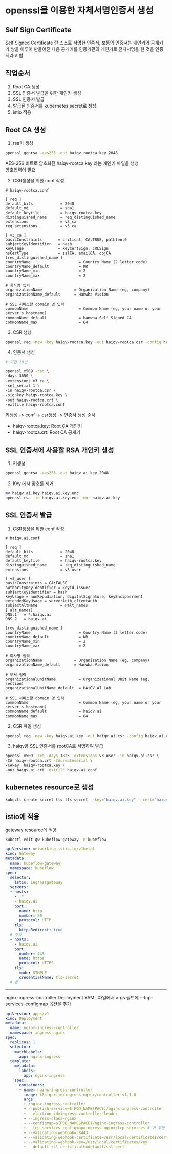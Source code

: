 # openssl을 이용한 자체서명인증서 생성

## Self Sign Certificate
Self Signed Certificate 란 스스로 서명한 인증서, 보통의 인증서는 개인키와 공개키가 쌍을 이루어 만들어진 다음 공개키를 인증기관의 개인키로 전자서명을 한 것을 인증서라고 함.

## 작업순서
1. Root CA 생성
2. SSL 인증서 발급을 위한 개인키 생성
3. SSL 인증서 발급
4. 발급된 인증서를 kubernetes secret로 생성
5. istio 적용

## Root CA 생성
1. rsa키 생성  
```bash
openssl genrsa -aes256 -out haiqv-rootca.key 2048
```
AES-256 비트로 암호화된 haiqv-rootca.key 라는 개인키 파일을 생성  
암호입력이 필요  

2. CSR생성을 위한 conf 작성  
```
# haiqv-rootca.conf

[ req ]
default_bits            = 2048
default_md              = sha1
default_keyfile         = haiqv-rootca.key
distinguished_name      = req_distinguished_name
extensions              = v3_ca
req_extensions          = v3_ca
 
[ v3_ca ]
basicConstraints       = critical, CA:TRUE, pathlen:0
subjectKeyIdentifier   = hash
keyUsage               = keyCertSign, cRLSign
nsCertType             = sslCA, emailCA, objCA
[req_distinguished_name ]
countryName                     = Country Name (2 letter code)
countryName_default             = KR
countryName_min                 = 2
countryName_max                 = 2

# 회사명 입력
organizationName              = Organization Name (eg, company)
organizationName_default      = Hanwha Vision

# SSL 서비스할 domain 명 입력
commonName                      = Common Name (eg, your name or your server's hostname)
commonName_default              = hanwha Self Signed CA
commonName_max                  = 64
```

3. CSR 생성
```bash
openssl req -new -key haiqv-rootca.key -out haiqv-rootca.csr -config haiqv-rootca.conf
```

4. 인증서 생성
```bash
# 기간 10년

openssl x509 -req \
-days 3650 \
-extensions v3_ca \
-set_serial 1 \
-in haiqv-rootca.csr \
-signkey haiqv-rootca.key \
-out haiqv-rootca.crt \
-extfile haiqv-rootca.conf
```

키생성 -> conf -> csr생성 -> 인증서 생성 순서

- haiqv-rootca.key: Root CA 개인키
- haiqv-rootca.crt: Root CA 공개키


## SSL 인증서에 사용할 RSA 개인키 생성
1. 키생성
```bash
openssl genrsa -aes256 -out haiqv.ai.key 2048
```
2. Key 에서 암호를 제거
```bash
mv haiqv.ai.key haiqv.ai.key.enc
openssl rsa -in haiqv.ai.key.enc -out haiqv.ai.key
```

## SSL 인증서 발급
1. CSR생성을 위한 conf 작성
```
# haiqv.ai.conf

[ req ]
default_bits            = 2048
default_md              = sha1
default_keyfile         = haiqv-rootca.key
distinguished_name      = req_distinguished_name
extensions              = v3_user

[ v3_user ]
basicConstraints = CA:FALSE
authorityKeyIdentifier = keyid,issuer
subjectKeyIdentifier = hash
keyUsage = nonRepudiation, digitalSignature, keyEncipherment
extendedKeyUsage = serverAuth,clientAuth
subjectAltName          = @alt_names
[ alt_names]
DNS.1   = *.haiqv.ai
DNS.2   = haiqv.ai

[req_distinguished_name ]
countryName                     = Country Name (2 letter code)
countryName_default             = KR
countryName_min                 = 2
countryName_max                 = 2

# 회사명 입력
organizationName              = Organization Name (eg, company)
organizationName_default      = Hanwha Vision

# 부서 입력
organizationalUnitName          = Organizational Unit Name (eg, section)
organizationalUnitName_default  = HAiQV AI Lab

# SSL 서비스할 domain 명 입력
commonName                      = Common Name (eg, your name or your server's hostname)
commonName_default              = haiqv.ai
commonName_max                  = 64
```

2. CSR 파일 생성
```bash
openssl req -new -key haiqv.ai.key -out haiqv.ai.csr -config haiqv.ai.conf
```

3. haiqv용 SSL 인증서를 rootCA로 서명하여 발급
```bash
openssl x509 -req -days 1825 -extensions v3_user -in haiqv.ai.csr \
-CA haiqv-rootca.crt -CAcreateserial \
-CAkey  haiqv-rootca.key \
-out haiqv.ai.crt -extfile haiqv.ai.conf
```

## kubernetes resource로 생성
```bash
kubectl create secret tls tls-secret --key="haiqv.ai.key" --cert="haiqv.ai.crt" -n kubeflow
```

## istio에 적용
gateway resource에 적용
```bash
kubectl edit gw kubeflow-gateway -n kubeflow
```

```yaml
apiVersion: networking.istio.io/v1beta1
kind: Gateway
metadata:
  name: kubeflow-gateway
  namespace: kubeflow
spec:
  selector:
    istio: ingressgateway
  servers:
  - hosts:
    - '*'
    - haiqv.ai
    port:
      name: http
      number: 80
      protocol: HTTP
    tls:
      httpsRedirect: true
  # 추가
  - hosts:
    - haiqv.ai
    port:
      number: 443
      name: https
      protocol: HTTPS
    tls:
      mode: SIMPLE
      credentialName: tls-secret
  # 끝
```

---
nginx-ingress-controller Deployment YAML 파일에서 
args 필드에 --tcp-services-configmap 옵션을 추가

```yaml
apiVersion: apps/v1
kind: Deployment
metadata:
  name: nginx-ingress-controller
  namespace: ingress-nginx
spec:
  replicas: 1
  selector:
    matchLabels:
      app: nginx-ingress
  template:
    metadata:
      labels:
        app: nginx-ingress
    spec:
      containers:
      - name: nginx-ingress-controller
        image: k8s.gcr.io/ingress-nginx/controller:v1.1.0
        args:
        - /nginx-ingress-controller
        - --publish-service=$(POD_NAMESPACE)/nginx-ingress-controller
        - --election-id=ingress-controller-leader
        - --ingress-class=nginx
        - --configmap=$(POD_NAMESPACE)/nginx-ingress-controller
        - --tcp-services-configmap=ingress-nginx/tcp-services # 이 부분 추가
        - --validating-webhook=:8443
        - --validating-webhook-certificate=/usr/local/certificates/cert
        - --validating-webhook-key=/usr/local/certificates/key
        - --default-ssl-certificate=default/ssl-cert
```


